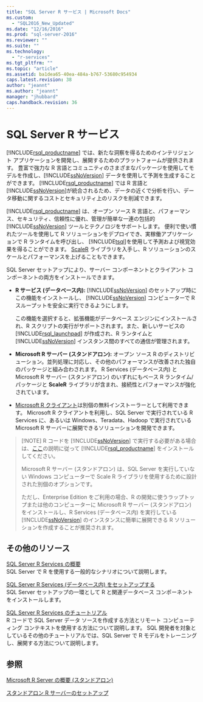 ```yaml
---
title: "SQL Server R サービス | Microsoft Docs"
ms.custom: 
  - "SQL2016_New_Updated"
ms.date: "12/16/2016"
ms.prod: "sql-server-2016"
ms.reviewer: ""
ms.suite: ""
ms.technology: 
  - "r-services"
ms.tgt_pltfrm: ""
ms.topic: "article"
ms.assetid: ba1dea65-40ea-484a-b767-53680c954934
caps.latest.revision: 38
author: "jeannt"
ms.author: "jeannt"
manager: "jhubbard"
caps.handback.revision: 36
---
```

# SQL Server R サービス
  [!INCLUDE[rsql_productname](../../includes/rsql-productname-md.md)] では、新たな洞察を得るためのインテリジェント アプリケーションを開発し、展開するためのプラットフォームが提供されます。 豊富で強力な R 言語とコミュニティのさまざまなパッケージを使用してモデルを作成し、[!INCLUDE[ssNoVersion](../../includes/ssnoversion-md.md)] データを使用して予測を生成することができます。 [!INCLUDE[rsql_productname](../../includes/rsql-productname-md.md)] では R 言語と [!INCLUDE[ssNoVersion](../../includes/ssnoversion-md.md)]が統合されるため、データの近くで分析を行い、データ移動に関するコストとセキュリティ上のリスクを削減できます。  
  
 [!INCLUDE[rsql_productname](../../includes/rsql-productname-md.md)] は、オープン ソース R 言語と、パフォーマンス、セキュリティ、信頼性に優れ、管理が簡単な一連の包括的 [!INCLUDE[ssNoVersion](../../includes/ssnoversion-md.md)] ツールとテクノロジをサポートします。 便利で使い慣れたツールを使用して R ソリューションをデプロイでき、実稼働アプリケーションで R ランタイムを呼び出し、 [!INCLUDE[tsql](../../includes/tsql-md.md)]を使用して予測および視覚効果を得ることができます。 [ScaleR](https://msdn.microsoft.com/microsoft-r/scaler/scaler) ライブラリを入手し、R ソリューションのスケールとパフォーマンスを上げることもできます。  
  
SQL Server セットアップにより、サーバー コンポーネントとクライアント コンポーネントの両方をインストールできます。  
  
+   **R サービス (データベース内):** [!INCLUDE[ssNoVersion](../../includes/ssnoversion-md.md)] のセットアップ時にこの機能をインストールし、 [!INCLUDE[ssNoVersion](../../includes/ssnoversion-md.md)] コンピューターで R スループットを安全に実行できるようにします。  
  
     この機能を選択すると、拡張機能がデータベース エンジンにインストールされ、R スクリプトの実行がサポートされます。また、新しいサービスの [!INCLUDE[rsql_launchpad](../../includes/rsql-launchpad-md.md)] が作成され、R ランタイムと [!INCLUDE[ssNoVersion](../../includes/ssnoversion-md.md)] インスタンス間のすべての通信が管理されます。  
  
+   **Microsoft R サーバー (スタンドアロン):** オープン ソース R のディストリビューション。並列処理に対応し、その他のパフォーマンスが改善された独自のパッケージと組み合わされます。 R Services (データベース内) と Microsoft R サーバー (スタンドアロン) のいずれにもベース R ランタイム/パッケージと **ScaleR** ライブラリが含まれ、接続性とパフォーマンスが強化されています。 
  
+    [Microsoft R クライアント](https://msdn.microsoft.com/microsoft-r/index#mrc)は別個の無料インストーラーとして利用できます。  Microsoft R クライアントを利用し、SQL Server で実行されている R Services に、あるいは Windows、Teradata、Hadoop で実行されている Microsoft R サーバーに展開できるソリューションを開発できます。 
     

  > [!NOTE] R コードを [!INCLUDE[ssNoVersion](../../includes/ssnoversion-md.md)] で実行する必要がある場合は、[ここ](../../advanced-analytics/r-services/set-up-sql-server-r-services-in-database.md)の説明に従って [!INCLUDE[rsql_productname](../../includes/rsql-productname-md.md)] をインストールしてください。
  >  
  > Microsoft R サーバー \(スタンドアロン\) は、SQL Server を実行していない Windows コンピューターで Scale R ライブラリを使用するために設計された別個のオプションです。 
>   
>  ただし、Enterprise Edition をご利用の場合、R の開発に使うラップトップまたは他のコンピューターに Microsoft R サーバー \(スタンドアロン\) をインストールし、R Services \(データベース内\) を実行している [!INCLUDE[ssNoVersion](../../includes/ssnoversion-md.md)] のインスタンスに簡単に展開できる R ソリューションを作成することが推奨されます。
  
## <a name="additional-resources"></a>その他のリソース  
  
 [SQL Server R Services の概要](../../advanced-analytics/r-services/getting-started-with-sql-server-r-services.md)   
 SQL Server で R を使用する一般的なシナリオについて説明します。  
  
[SQL Server R Services (データベース内) をセットアップする](../../advanced-analytics/r-services/set-up-sql-server-r-services-in-database.md)  
SQL Server セットアップの一環として R と関連データベース コンポーネントをインストールします。  
  
[SQL Server R Services のチュートリアル](../../advanced-analytics/r-services/sql-server-r-services-tutorials.md)  
R コードで SQL Server データ ソースを作成する方法とリモート コンピューティング コンテキストを使用する方法について説明します。 SQL 開発者を対象としているその他のチュートリアルでは、SQL Server で R モデルをトレーニングし、展開する方法について説明します。  
  
## <a name="see-also"></a>参照  
  
 [Microsoft R Server の概要 &#40;スタンドアロン&#41;](../../advanced-analytics/r-services/getting-started-with-microsoft-r-server-standalone.md)  
 
 [スタンドアロン R サーバーのセットアップ](../../advanced-analytics/r-services/create-a-standalone-r-server.md) 
  